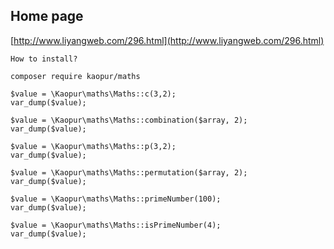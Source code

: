 ## Home page ##
[http://www.liyangweb.com/296.html](http://www.liyangweb.com/296.html)
```
How to install?

composer require kaopur/maths
```

```
$value = \Kaopur\maths\Maths::c(3,2);
var_dump($value);

$value = \Kaopur\maths\Maths::combination($array, 2);
var_dump($value);

$value = \Kaopur\maths\Maths::p(3,2);
var_dump($value);

$value = \Kaopur\maths\Maths::permutation($array, 2);
var_dump($value);

$value = \Kaopur\maths\Maths::primeNumber(100);
var_dump($value);

$value = \Kaopur\maths\Maths::isPrimeNumber(4);
var_dump($value);
```
